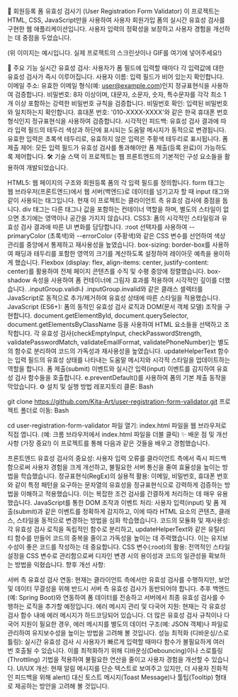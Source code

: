 📝 회원등록 폼 유효성 검사기 (User Registration Form Validator)
이 프로젝트는 HTML, CSS, JavaScript만을 사용하여 사용자 회원가입 폼의 실시간 유효성 검사를 구현한 웹 애플리케이션입니다. 사용자 입력의 정확성을 보장하고 사용자 경험을 개선하는 데 중점을 두었습니다.

(위 이미지는 예시입니다. 실제 프로젝트의 스크린샷이나 GIF를 여기에 넣어주세요!)

🚀 주요 기능
실시간 유효성 검사: 사용자가 폼 필드에 입력할 때마다 각 입력값에 대한 유효성 검사가 즉시 이루어집니다.
사용자 이름: 입력 필드가 비어 있는지 확인합니다.
이메일 주소: 유효한 이메일 형식(예: user@example.com)인지 정규표현식을 사용하여 검증합니다.
비밀번호: 8자 이상이며, 대문자, 소문자, 숫자, 특수문자를 각각 최소 1개 이상 포함하는 강력한 비밀번호 규칙을 검증합니다.
비밀번호 확인: 입력된 비밀번호와 일치하는지 확인합니다.
휴대폰 번호: '010-XXXX-XXXX'와 같은 한국 휴대폰 번호 형식인지 정규표현식을 사용하여 검증합니다.
시각적인 피드백: 유효성 검사 결과에 따라 입력 필드의 테두리 색상과 하단에 표시되는 도움말 메시지가 동적으로 변경됩니다.
유효한 입력은 초록색 테두리로, 유효하지 않은 입력은 주황색 테두리로 표시됩니다.
폼 제출 제어: 모든 입력 필드가 유효성 검사를 통과해야만 폼 제출(등록 완료)이 가능하도록 제어합니다.
🛠️ 기술 스택
이 프로젝트는 웹 프론트엔드의 기본적인 구성 요소들을 활용하여 개발되었습니다.

HTML5: 웹 페이지의 구조와 회원등록 폼의 각 입력 필드를 정의합니다.
form 태그는 웹 브라우저(프론트엔드)에서 웹 서버(백엔드)로 데이터를 넘기고자 할 때 input 태그와 같이 사용되는 태그입니다. 현재 이 프로젝트는 클라이언트 측 유효성 검사에 중점을 둡니다.
div 태그는 다른 태그나 값을 포함하는 컨테이너 역할을 하며, 별도의 스타일이 없으면 초기에는 영역이나 공간을 가지지 않습니다.
CSS3: 폼의 시각적인 스타일링과 유효성 검사 결과에 따른 UI 변화를 담당합니다.
:root 선택자를 사용하여 --primaryColor (초록색)와 --errorColor (주황색)와 같은 CSS 변수를 선언하여 색상 관리를 중앙에서 통제하고 재사용성을 높였습니다.
box-sizing: border-box를 사용하여 패딩과 테두리를 포함한 영역의 크기를 계산하도록 설정하여 레이아웃 예측을 용이하게 했습니다.
Flexbox (display: flex, align-items: center, justify-content: center)를 활용하여 전체 페이지 콘텐츠를 수직 및 수평 중앙에 정렬했습니다.
box-shadow 속성을 사용하여 폼 컨테이너에 그림자 효과를 적용하여 시각적인 깊이를 더했습니다.
.inputGroup.valid나 .inputGroup.invalid와 같은 클래스 셀렉터를 JavaScript로 동적으로 추가/제거하여 유효성 상태에 따른 스타일을 적용했습니다.
JavaScript (ES6+): 폼의 동적인 유효성 검사 로직과 DOM(문서 객체 모델) 조작을 구현합니다.
document.getElementById, document.querySelector, document.getElementsByClassName 등을 사용하여 HTML 요소들을 선택하고 조작합니다.
각 유효성 검사(checkEmptyInput, checkPasswordStrength, validatePasswordMatch, validateEmailFormat, validatePhoneNumber)는 별도의 함수로 분리하여 코드의 가독성과 재사용성을 높였습니다.
updateHelperText 함수는 입력 필드의 유효성 상태를 나타내는 도움말 메시지와 시각적 스타일을 업데이트하는 역할을 합니다.
폼 제출(submit) 이벤트와 실시간 입력(input) 이벤트를 감지하여 유효성 검사 함수들을 호출합니다. e.preventDefault()를 사용하여 폼의 기본 제출 동작을 막았습니다.
⚙️ 설치 및 실행 방법
레포지토리 클론:
Bash

git clone https://github.com/Kita-Art/user-registration-form-validator.git
프로젝트 폴더로 이동:
Bash

cd user-registration-form-validator
파일 열기: index.html 파일을 웹 브라우저로 직접 엽니다. (예: 크롬 브라우저에서 index.html 파일을 더블 클릭)
✨ 배운 점 및 개선 사항 (가장 중요!)
이 프로젝트를 통해 다음과 같은 것들을 배우고 경험했습니다.

프론트엔드 유효성 검사의 중요성: 사용자 입력 오류를 클라이언트 측에서 즉시 피드백함으로써 사용자 경험을 크게 개선하고, 불필요한 서버 통신을 줄여 효율성을 높이는 방법을 학습했습니다.
정규표현식(RegEx)의 실용적 활용: 이메일, 비밀번호, 휴대폰 번호와 같이 특정 패턴을 요구하는 문자열의 유효성을 정규표현식으로 강력하게 검증하는 방법을 이해하고 적용했습니다. 이는 복잡한 조건 검사를 간결하게 처리하는 데 매우 유용했습니다.
JavaScript를 통한 DOM 조작과 이벤트 처리: 사용자 입력(input) 및 폼 제출(submit)과 같은 이벤트를 정확하게 감지하고, 이에 따라 HTML 요소의 콘텐츠, 클래스, 스타일을 동적으로 변경하는 방법을 심화 학습했습니다.
코드의 모듈화 및 재사용성: 각 유효성 검사 로직을 독립적인 함수로 분리하고, updateHelperText와 같은 유틸리티 함수를 만들어 코드의 중복을 줄이고 가독성을 높이는 데 주력했습니다. 이는 유지보수성이 좋은 코드를 작성하는 데 중요합니다.
CSS 변수(:root)의 활용: 전역적인 스타일 설정을 CSS 변수로 관리함으로써 디자인 변경 시의 용이성과 코드의 일관성을 확보하는 방법을 익혔습니다.
향후 개선 사항:

서버 측 유효성 검사 연동: 현재는 클라이언트 측에서만 유효성 검사를 수행하지만, 보안 및 데이터 무결성을 위해 반드시 서버 측 유효성 검사가 동반되어야 합니다. 추후 백엔드(예: Spring Boot)와 연동하여 폼 데이터를 전송하고 서버에서 최종 유효성 검사를 수행하는 로직을 추가할 예정입니다.
에러 메시지 관리 및 다국어 지원: 현재는 각 유효성 검사 함수 내에 에러 메시지가 하드코딩되어 있습니다. 더 많은 유효성 검사 규칙이나 다국어 지원이 필요한 경우, 에러 메시지를 별도의 데이터 구조(예: JSON 객체)나 파일로 관리하여 유지보수성을 높이는 방법을 고려해 볼 것입니다.
성능 최적화 (디바운싱/스로틀링): 실시간 유효성 검사 시 사용자가 빠르게 입력할 때마다 함수가 불필요하게 여러 번 호출될 수 있습니다. 이를 최적화하기 위해 디바운싱(Debouncing)이나 스로틀링(Throttling) 기법을 적용하여 불필요한 연산을 줄이고 사용자 경험을 개선할 수 있습니다.
UI/UX 개선: 현재 알림 메시지를 단순 텍스트로 보여주고 있지만, 더 사용자 친화적인 피드백을 위해 alert() 대신 토스트 메시지(Toast Message)나 툴팁(Tooltip) 형태로 제공하는 방안을 고려해 볼 것입니다.
